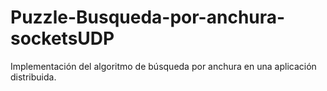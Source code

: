 # Puzzle-Busqueda-por-anchura-socketsUDP
Implementación del algoritmo de búsqueda por anchura en una aplicación distribuida. 
